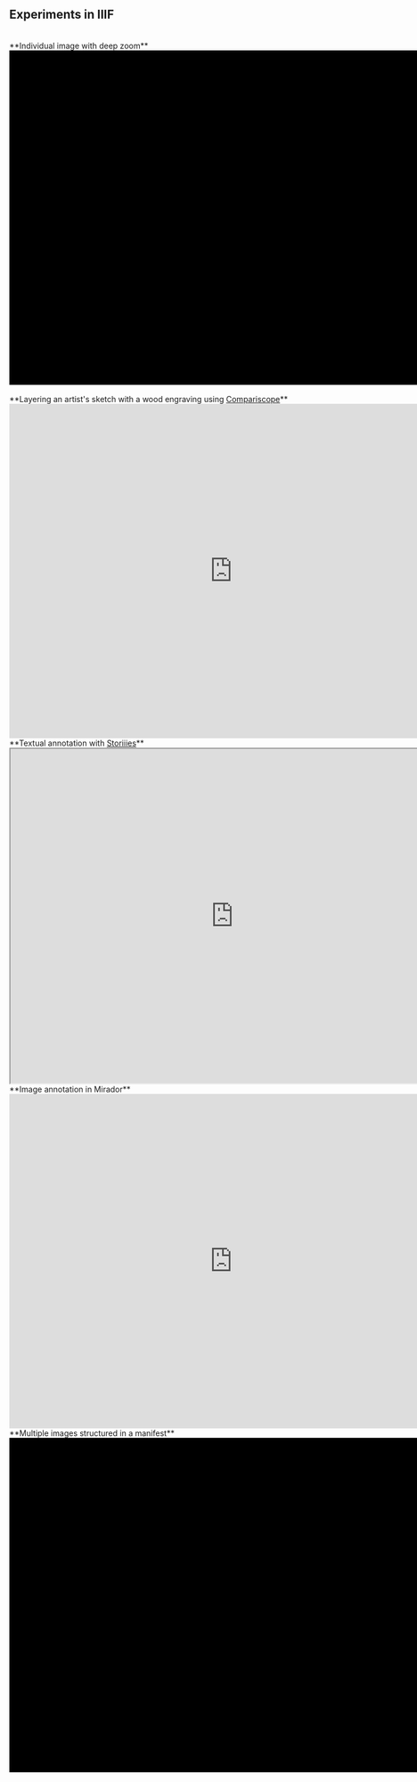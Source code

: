 ## Experiments in IIIF
<br>
**Individual image with deep zoom**

<div class="uv" data-locale="en-GB:English (GB),cy-GB:Cymraeg" data-config="/config.json" data-uri="https://dhsi-iiif.github.io/2019/noirchivist/designmanifest.json" data-collectionindex="0" data-manifestindex="0" data-sequenceindex="0" data-canvasindex="0" data-xywh="-5346,0,16119,6150" data-rotation="0" style="width:800px; height:600px; background-color: #000"></div><script type="text/javascript" id="embedUV" src="https://universalviewer.io/vendor/uv/lib/embed.js"></script><script type="text/javascript">/* wordpress fix */</script>

<br>
**Layering an artist's sketch with a wood engraving using <a href="https://vanda.github.io/iiif-features/compariscope.html?manifest=img/manifest_constable.json">Compariscope</a>**

<iframe width="800" height="600" style="border: none" loop="true" src="https://dhsi-iiif.github.io/2019/noirchivist/compariscope2.mp4?embed=true" title="St Cecilia: from design to engraving" id="Overlayvideo" allowfullscreen></iframe>

<br>
**Textual annotation with <a href="https://storiiies.cogapp.com/viewer/2a19i/St-Cecilia-The-Palace-of-Art">Storiiies</a>**

<iframe width="800" height="600" src="https://storiiies.cogapp.com/viewer/2a19i/St-Cecilia-The-Palace-of-Art?embed=true" title="St Cecilia, The Palace of Art"></iframe>

<br>
**Image annotation in Mirador**

<iframe width="800" height="600" style="border: none" loop="true" src="https://dhsi-iiif.github.io/2019/noirchivist/mirador.mp4?embed=true" title="Comparing differences between design and engraving" id="Overlayvideo" allowfullscreen></iframe>

<br>
**Multiple images structured in a manifest**

<div class="uv" data-locale="en-GB:English (GB),cy-GB:Cymraeg" data-config="/config.json" data-uri="https://dhsi-iiif.github.io/2019/noirchivist/manifest.json" data-collectionindex="0" data-manifestindex="0" data-sequenceindex="0" data-canvasindex="1" data-xywh="-1538,-160,6729,3182" data-rotation="0" style="width:800px; height:600px; background-color: #000"></div><script type="text/javascript" id="embedUV" src="https://universalviewer.io/vendor/uv/lib/embed.js"></script><script type="text/javascript">/* wordpress fix */</script>



